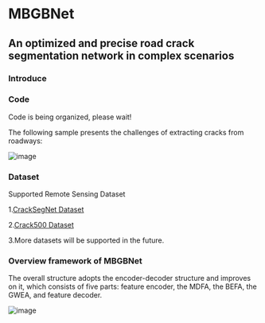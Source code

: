 # MBGBNet
## An optimized and precise road crack segmentation network in complex scenarios

### Introduce
### Code
Code is being organized, please wait!

The following sample presents the challenges of extracting cracks from roadways:

![image](https://github.com/user-attachments/assets/0eaf4f54-a36f-4cb8-a504-449d9235d9bc)

### Dataset

Supported Remote Sensing Dataset

1.[CrackSegNet Dataset](https://www.kaggle.com/datasets/tarkanatakkan/dataforcrack)

2.[Crack500 Dataset](https://www.kaggle.com/datasets/pauldavid22/crack50020220509t090436z001)

3.More datasets will be supported in the future.

### Overview framework of MBGBNet

The overall structure adopts the encoder-decoder structure and improves on it, which consists of five parts: feature encoder, the MDFA, the BEFA, the GWEA, and feature decoder.

![image](https://github.com/user-attachments/assets/52363310-2f41-43fd-9fdc-c4a30071501a)

